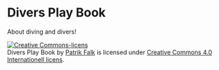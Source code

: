Divers Play Book
================

About diving and divers!

<a rel="license" href="http://creativecommons.org/licenses/by-nc-sa/4.0/"><img alt="Creative Commons-licens" style="border-width:0" src="https://i.creativecommons.org/l/by-nc-sa/4.0/88x31.png" /></a><br /><span xmlns:dct="http://purl.org/dc/terms/" property="dct:title">Divers Play Book</span> by <a xmlns:cc="http://creativecommons.org/ns#" href="www.patrikfalk.com" property="cc:attributionName" rel="cc:attributionURL">Patrik Falk</a> is licensed under <a rel="license" href="http://creativecommons.org/licenses/by-nc-sa/4.0/">Creative Commons 4.0 Internationell licens</a>.
